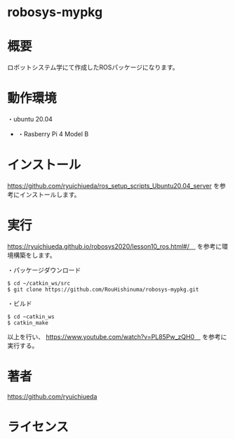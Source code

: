 # robosys-mypkg

# 概要
ロボットシステム学にて作成したROSパッケージになります。

# 動作環境
・ubuntu 20.04
- ・Rasberry Pi 4 Model B

# インストール
https://github.com/ryuichiueda/ros_setup_scripts_Ubuntu20.04_server を参考にインストールします。

# 実行
https://ryuichiueda.github.io/robosys2020/lesson10_ros.html#/　
を参考に環境構築をします。

・パッケージダウンロード
```
$ cd ~/catkin_ws/src
$ git clone https://github.com/RouHishinuma/robosys-mypkg.git
```
・ビルド
```
$ cd ~catkin_ws
$ catkin_make
```
以上を行い、
https://www.youtube.com/watch?v=PL85Pw_zQH0　
を参考に実行する。

# 著者
https://github.com/ryuichiueda

# ライセンス

